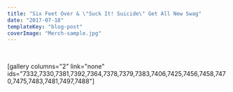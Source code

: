 ```yaml
---
title: "Six Feet Over & \"Suck It! Suicide\" Get All New Swag"
date: "2017-07-18"
templateKey: "blog-post"
coverImage: "Merch-sample.jpg"
---
```


 

\[gallery columns="2" link="none" ids="7332,7330,7381,7392,7364,7378,7379,7383,7406,7425,7456,7458,7470,7475,7483,7481,7497,7488"\]
